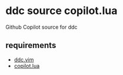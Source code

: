 # ddc source copilot.lua

Github Copilot source for ddc

## requirements

- [ddc.vim](https://github.com/Shougo/ddc.vim)
- [copilot.lua](https://github.com/zbirenbaum/copilot.lua)
